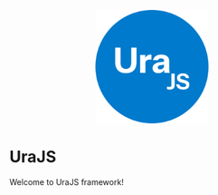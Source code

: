 <p align="center">
  <img src="./src/assets/logo.png" alt="Logo" width="200">
</p>

# UraJS

Welcome to UraJS framework!
